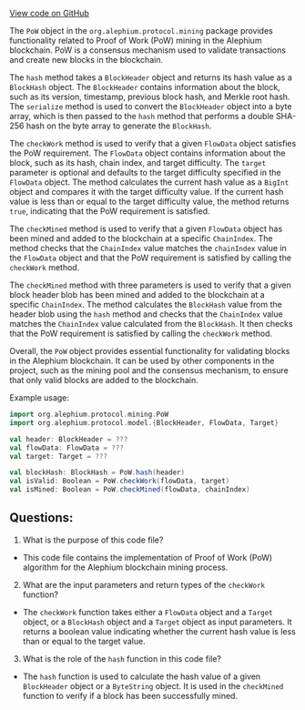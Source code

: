 [View code on GitHub](https://github.com/alephium/alephium/blob/master/protocol/src/main/scala/org/alephium/protocol/mining/PoW.scala)

The `PoW` object in the `org.alephium.protocol.mining` package provides functionality related to Proof of Work (PoW) mining in the Alephium blockchain. PoW is a consensus mechanism used to validate transactions and create new blocks in the blockchain. 

The `hash` method takes a `BlockHeader` object and returns its hash value as a `BlockHash` object. The `BlockHeader` contains information about the block, such as its version, timestamp, previous block hash, and Merkle root hash. The `serialize` method is used to convert the `BlockHeader` object into a byte array, which is then passed to the `hash` method that performs a double SHA-256 hash on the byte array to generate the `BlockHash`.

The `checkWork` method is used to verify that a given `FlowData` object satisfies the PoW requirement. The `FlowData` object contains information about the block, such as its hash, chain index, and target difficulty. The `target` parameter is optional and defaults to the target difficulty specified in the `FlowData` object. The method calculates the current hash value as a `BigInt` object and compares it with the target difficulty value. If the current hash value is less than or equal to the target difficulty value, the method returns `true`, indicating that the PoW requirement is satisfied.

The `checkMined` method is used to verify that a given `FlowData` object has been mined and added to the blockchain at a specific `ChainIndex`. The method checks that the `ChainIndex` value matches the `chainIndex` value in the `FlowData` object and that the PoW requirement is satisfied by calling the `checkWork` method.

The `checkMined` method with three parameters is used to verify that a given block header blob has been mined and added to the blockchain at a specific `ChainIndex`. The method calculates the `BlockHash` value from the header blob using the `hash` method and checks that the `ChainIndex` value matches the `ChainIndex` value calculated from the `BlockHash`. It then checks that the PoW requirement is satisfied by calling the `checkWork` method.

Overall, the `PoW` object provides essential functionality for validating blocks in the Alephium blockchain. It can be used by other components in the project, such as the mining pool and the consensus mechanism, to ensure that only valid blocks are added to the blockchain. 

Example usage:

```scala
import org.alephium.protocol.mining.PoW
import org.alephium.protocol.model.{BlockHeader, FlowData, Target}

val header: BlockHeader = ???
val flowData: FlowData = ???
val target: Target = ???

val blockHash: BlockHash = PoW.hash(header)
val isValid: Boolean = PoW.checkWork(flowData, target)
val isMined: Boolean = PoW.checkMined(flowData, chainIndex)
```
## Questions: 
 1. What is the purpose of this code file?
- This code file contains the implementation of Proof of Work (PoW) algorithm for the Alephium blockchain mining process.

2. What are the input parameters and return types of the `checkWork` function?
- The `checkWork` function takes either a `FlowData` object and a `Target` object, or a `BlockHash` object and a `Target` object as input parameters. It returns a boolean value indicating whether the current hash value is less than or equal to the target value.

3. What is the role of the `hash` function in this code file?
- The `hash` function is used to calculate the hash value of a given `BlockHeader` object or a `ByteString` object. It is used in the `checkMined` function to verify if a block has been successfully mined.